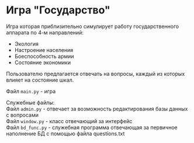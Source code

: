 # Игра "Государство"

Игра которая приблизительно симулирует работу государственного аппарата по 4-м направлений: 
* Экология
* Настроение населения
* Боеспособность армии
* Состояние экономики

Пользователю предлагается отвечать на вопросы, каждый из которых влияет на состояние шкал.

Файл `main.py` - игра 

Служебные файлы:  
Файл `admin.py` - отвечает за возможность редактирования базы данных с вопросами  
Файл `window.py` - класс отвечающий за интерфейс  
Файл `bd_func.py` - служебная программа отвечающая за первичное наполнение БД с помощью файла questions.txt